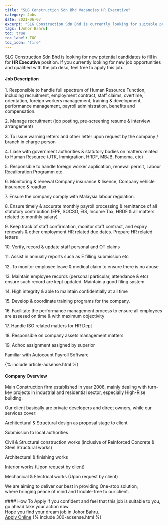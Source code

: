 ```yaml
---
title: "SLG Construction Sdn Bhd Vacancies HR Executive" 
category: Jobs 
date: 2021-06-07 
excerpt: "SLG Construction Sdn Bhd is currently looking for suitable person to fill in the HR Executive which based in Johor Bahru" 
tags: [Johor Bahru] 
toc: true 
toc_label: TOC 
toc_icon: "fire" 
--- 
```


<p>SLG Construction Sdn Bhd is looking for new potential candidates to fill in for <b>HR Executive</b> position. If you currently looking for new job opportunities and qualified with the job desc, feel free to apply this job.
</p><div><div><h4>Job Description</h4></div><div><div><span><div><p>1. Responsible to handle full spectrum of Human Resource Function, including recruitment, employment contract, staff claims, overtime, orientation, foreign workers management, training &amp; development, performance management, payroll administration, benefits and compensation.</p><p>2. Manage recruitment (job posting, pre-screening resume &amp; interview arrangement)</p><p>3. To issue warning letters and other letter upon request by the company / branch in charge person</p><p>4. Liase with government authorities &amp; statutory bodies on matters related to Human Resource (JTK, Immigration, HRDF, MBJB, Fomema, etc)</p><p>5. Responsible to handle foreign worker application, renewal permit, Labour Recalibration Programm etc</p><p>6. Monitoring &amp; renewal Company insurance &amp; lisence, Company vehicle insurance &amp; roadtax</p><p>7. Ensure the company comply with Malaysia labour regulation.</p><p>8. Ensure timely &amp; accurate monthly payroll processing &amp; remittance of all statutory contribution (EPF, SOCSO, EIS, Income Tax, HRDF &amp; all matters related to monthly salary)</p><p>9. Keep track of staff confirmation, monitor staff contract, and expiry renewals &amp; other employment HR related due dates. Prepare HR related letters</p><p>10. Verify, record &amp; update staff personal and OT claims</p><p>11. Assist in annually reports such as E filling submission etc</p><p>12. To monitor employee leave &amp; medical claim to ensure there is no abuse</p><p>13. Maintain employee records (personal particular, attendance &amp; etc) ensure such record are kept updated. Maintain a good filing system</p><p>14. High integrity &amp; able to maintain confidentially at all time</p><p>15. Develop &amp; coordinate training programs for the company.</p><p>16. Facilitate the performance management process to ensure all employees are assesed on time &amp; with maximum objectivity</p><p>17. Handle ISO related matters for HR Dept</p><p>18. Responsible on company assets management matters</p><p>19. Adhoc assignment assigned by superior</p><p>Familiar with Autocount Payroll Software</p></div></span></div></div></div> 
{% include article-adsense.html %} 
<div><div><h4>Company Overview</h4></div><div><div><span><div><p>Main&#160;Construction firm established in&#160;year 2008, mainly dealing with turn-key projects in industrial and residential sector, especially High-Rise building.</p><p>Our client basically are private developers and direct owners, while our services cover:</p><p>Architectural &amp; Structural design as proposal stage to client</p><p>Submission to local authorities</p><p>Civil &amp; Structural construction works (inclusive of Reinforced Concrete &amp; Steel Structural works)</p><p>Architectural&#160;&amp; finishing works</p><p>Interior works (Upon request by client)</p><p>Mechanical &amp; Electrical works (Upon request by client)</p><p>We are aiming to deliver our best in providing One-stop solution, where&#160;bringing peace of mind and&#160;trouble-free to&#160;our client.</p></div></span></div></div></div> 
#### How To Apply 
If you confident and feel that this job is suitable to you, go ahead take your action now. <br/> 
Hope you find your dream job in Johor Bahru. <br/> 
<a href="https://www.jobstreet.com.my/en/job/hr-executive-4582646?jobId=jobstreet-my-job-4582646&" class="btn btn--info" target="_blank" rel="nofollow noopenner">Apply Online</a> 
{% include 300-adsense.html %} 